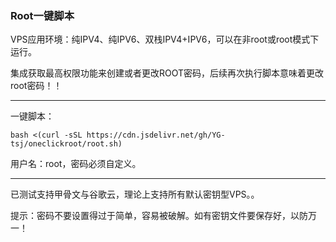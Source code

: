 ### Root一键脚本

VPS应用环境：纯IPV4、纯IPV6、双栈IPV4+IPV6，可以在非root或root模式下运行。

集成获取最高权限功能来创建或者更改ROOT密码，后续再次执行脚本意味着更改root密码！！

-----------------------------------------------------------------------------------------

一键脚本：

```
bash <(curl -sSL https://cdn.jsdelivr.net/gh/YG-tsj/oneclickroot/root.sh)
```

用户名：root，密码必须自定义。

--------------------------------------------------------------------------------------

已测试支持甲骨文与谷歌云，理论上支持所有默认密钥型VPS。。

提示：密码不要设置得过于简单，容易被破解。如有密钥文件要保存好，以防万一！
